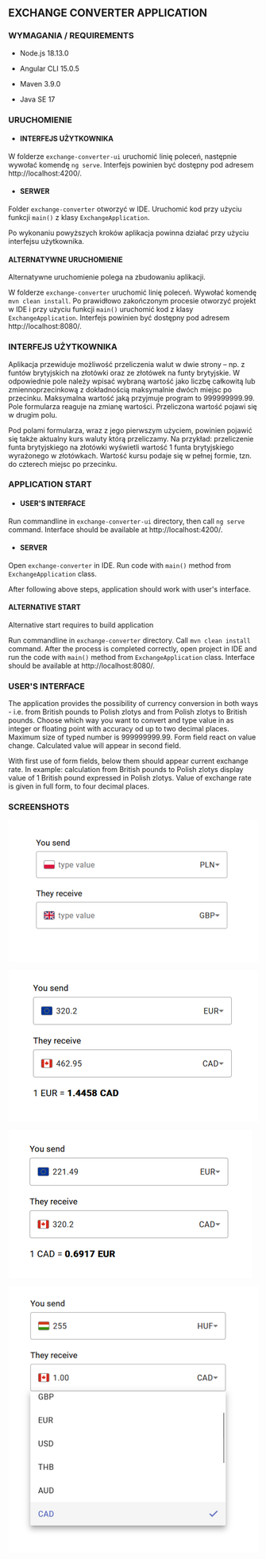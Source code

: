 ## EXCHANGE CONVERTER APPLICATION

### WYMAGANIA / REQUIREMENTS

- Node.js 18.13.0

- Angular CLI 15.0.5

- Maven 3.9.0

- Java SE  17

### URUCHOMIENIE
- #### INTERFEJS UŻYTKOWNIKA

W folderze `exchange-converter-ui` uruchomić linię poleceń,
następnie wywołać komendę `ng serve`.
Interfejs powinien być dostępny pod
adresem http://localhost:4200/.

- #### SERWER

Folder `exchange-converter` otworzyć w IDE.
Uruchomić kod przy użyciu funkcji `main()`
z klasy `ExchangeApplication`.

Po wykonaniu powyższych kroków aplikacja powinna
działać przy użyciu interfejsu użytkownika.

#### ALTERNATYWNE URUCHOMIENIE

Alternatywne uruchomienie polega na zbudowaniu aplikacji.

W folderze `exchange-converter` uruchomić linię poleceń.
Wywołać komendę `mvn clean install`.
Po prawidłowo zakończonym procesie otworzyć projekt w
IDE i przy użyciu funkcji `main()` uruchomić kod z klasy
`ExchangeApplication`.
Interfejs powinien być dostępny pod
adresem http://localhost:8080/.

### INTERFEJS UŻYTKOWNIKA

Aplikacja przewiduje możliwość przeliczenia walut
w dwie strony – np. z funtów brytyjskich na złotówki
oraz ze złotówek na funty brytyjskie.
W odpowiednie pole należy wpisać wybraną wartość
jako liczbę całkowitą lub zmiennoprzecinkową z dokładnością maksymalnie dwóch
miejsc po przecinku. Maksymalna wartość jaką przyjmuje program to
999999999.99.
Pole formularza reaguje na zmianę
wartości. Przeliczona wartość pojawi się w drugim polu.

Pod polami formularza, wraz z jego pierwszym użyciem,
powinien pojawić się także aktualny kurs waluty którą
przeliczamy. Na przykład: przeliczenie funta brytyjskiego
na złotówki wyświetli wartość 1 funta brytyjskiego
wyrażonego w złotówkach. Wartość kursu podaje się
w pełnej formie, tzn. do czterech miejsc po przecinku.

### APPLICATION START
- #### USER'S INTERFACE

Run commandline in `exchange-converter-ui` directory, then
call `ng serve` command.
Interface should be available at http://localhost:4200/.


- #### SERVER

Open `exchange-converter` in IDE.
Run code with `main()` method
from `ExchangeApplication` class.

After following above steps, application should work
with user's interface.

#### ALTERNATIVE START

Alternative start requires to build application

Run commandline in `exchange-converter` directory.
Call `mvn clean install` command.
After the process is completed correctly, open project
in IDE and run the code with `main()` method from
`ExchangeApplication` class.
Interface should be available at http://localhost:8080/.

### USER'S INTERFACE

The application provides the possibility of currency
conversion in both ways - i.e. from British pounds to Polish
zlotys and from Polish zlotys to British pounds.
Choose which way you want to convert and type value
in as integer or floating point with
accuracy od up to two decimal places. Maximum size of
typed number is 999999999.99. Form field react on value
change. Calculated value will appear in second field.

With first use of form fields, below them should appear
current exchange rate. In example: calculation from
British pounds to Polish zlotys display value of
1 British pound expressed in Polish zlotys. Value
of exchange rate is given in full form, to four decimal
places.

### SCREENSHOTS

![CPM - screenshot](screenshots/ui_blank.png)

![CPM - screenshot](screenshots/ui_1_example.png)

![CPM - screenshot](screenshots/ui_2_example.png)

![CPM - screenshot](screenshots/ui_3_example.png)



